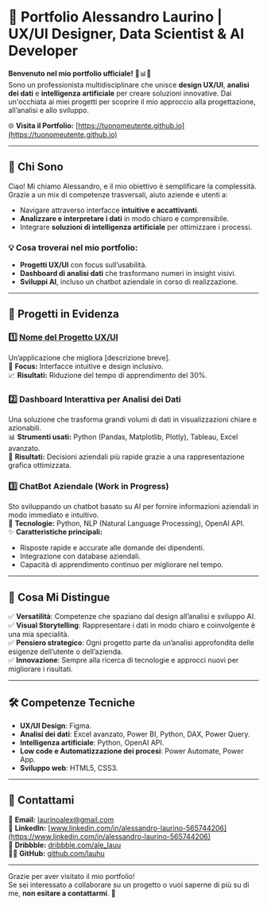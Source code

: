 # 🌟 Portfolio Alessandro Laurino | UX/UI Designer, Data Scientist & AI Developer

**Benvenuto nel mio portfolio ufficiale!** 🎨📊🤖  
Sono un professionista multidisciplinare che unisce **design UX/UI**, **analisi dei dati** e **intelligenza artificiale** per creare soluzioni innovative. Dai un'occhiata ai miei progetti per scoprire il mio approccio alla progettazione, all’analisi e allo sviluppo.

🌐 **Visita il Portfolio:** [https://tuonomeutente.github.io](https://tuonomeutente.github.io)

---

## 👋 Chi Sono
Ciao! Mi chiamo Alessandro, e il mio obiettivo è semplificare la complessità.  
Grazie a un mix di competenze trasversali, aiuto aziende e utenti a:
- Navigare attraverso interfacce **intuitive e accattivanti**.
- **Analizzare e interpretare i dati** in modo chiaro e comprensibile.
- Integrare **soluzioni di intelligenza artificiale** per ottimizzare i processi.

### 💡 Cosa troverai nel mio portfolio:
- **Progetti UX/UI** con focus sull’usabilità.
- **Dashboard di analisi dati** che trasformano numeri in insight visivi.
- **Sviluppi AI**, incluso un chatbot aziendale in corso di realizzazione.

---

## 🎯 Progetti in Evidenza

### 1️⃣ **[Nome del Progetto UX/UI](https://linkprogetto1.com)**
Un’applicazione che migliora [descrizione breve].  
🎨 **Focus:** Interfacce intuitive e design inclusivo.  
📈 **Risultati:** Riduzione del tempo di apprendimento del 30%.

### 2️⃣ **Dashboard Interattiva per Analisi dei Dati**
Una soluzione che trasforma grandi volumi di dati in visualizzazioni chiare e azionabili.  
📊 **Strumenti usati:** Python (Pandas, Matplotlib, Plotly), Tableau, Excel avanzato.  
🚀 **Risultati:** Decisioni aziendali più rapide grazie a una rappresentazione grafica ottimizzata.

### 3️⃣ **ChatBot Aziendale (Work in Progress)**
Sto sviluppando un chatbot basato su AI per fornire informazioni aziendali in modo immediato e intuitivo.  
🤖 **Tecnologie:** Python, NLP (Natural Language Processing), OpenAI API.  
✨ **Caratteristiche principali:**  
- Risposte rapide e accurate alle domande dei dipendenti.  
- Integrazione con database aziendali.  
- Capacità di apprendimento continuo per migliorare nel tempo.

---

## 🚀 Cosa Mi Distingue
✅ **Versatilità**: Competenze che spaziano dal design all’analisi e sviluppo AI.  
✅ **Visual Storytelling**: Rappresentare i dati in modo chiaro e coinvolgente è una mia specialità.  
✅ **Pensiero strategico**: Ogni progetto parte da un’analisi approfondita delle esigenze dell’utente o dell’azienda.  
✅ **Innovazione**: Sempre alla ricerca di tecnologie e approcci nuovi per migliorare i risultati.

---

## 🛠️ Competenze Tecniche
- **UX/UI Design**: Figma.  
- **Analisi dei dati**: Excel avanzato, Power BI, Python, DAX, Power Query.
- **Intelligenza artificiale**: Python, OpenAI API.
- **Low code e Automatizzazione dei procesi**: Power Automate, Power App.
- **Sviluppo web**: HTML5, CSS3.

---

## 🤝 Contattami
💌 **Email:** [laurinoalex@gmail.com](mailtolaurinoalex@gmail.com)  
🔗 **LinkedIn:** [www.linkedin.com/in/alessandro-laurino-565744206](https://www.linkedin.com/in/alessandro-laurino-565744206)  
📸 **Dribbble:** [dribbble.com/ale_lauu](https://dribbble.com/ale_lauu)  
🧑‍💻 **GitHub:** [github.com/lauhu](https://github.com/lauhu)

---

Grazie per aver visitato il mio portfolio!  
Se sei interessato a collaborare su un progetto o vuoi saperne di più su di me, **non esitare a contattarmi**. 🚀
